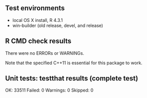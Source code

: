 
## Test environments

* local OS X install, R 4.3.1
* win-builder (old release, devel, and release)

## R CMD check results

There were no ERRORs or WARNINGs. 

Note that the specified C++11 is essential for this package to work.

## Unit tests: testthat results (complete test)

OK:       33511
Failed:   0
Warnings: 0
Skipped:  0

